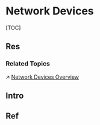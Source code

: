 # Network Devices

[TOC]



## Res
### Related Topics
↗ [Network Devices Overview](../../../🏎️%20Computer%20Networking%20and%20Communication/📌%20Computer%20Networking%20Basics%20(Protocol%20Part)/Network%20Devices%20Overview.md)



## Intro


## Ref

